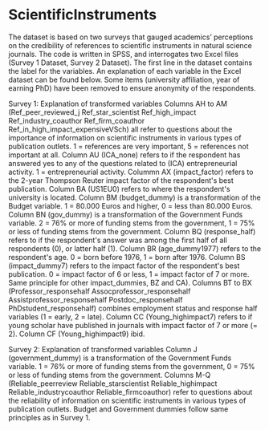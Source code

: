 # ScientificInstruments

The dataset is based on two surveys that gauged academics’ perceptions on the credibility of references to scientific instruments in natural science journals. The code is written in SPSS, and interrogates two Excel files (Survey 1 Dataset, Survey 2 Dataset). The first line in the dataset contains the label for the variables. An explanation of each variable in the Excel dataset can be found below. Some items (university affiliation, year of earning PhD) have been removed to ensure anonymity of the respondents.

Survey 1: Explanation of transformed variables
Columns AH to AM (Ref_peer_reviewed_j	Ref_star_scientist	Ref_high_impact	Ref_industry_coauthor	Ref_firm_coauthor	Ref_in_high_impact_expensiveVSch) all refer to questions about the importance of information on scientific instruments in various types of publication outlets. 1 = references are very important, 5 = references not important at all.
Column AU (ICA_none) refers to if the respondent has answered yes to any of the questions related to (ICA) entrepreneurial activity. 1 = entrepreneurial activity.
Colummn AX (impact_factor) refers to the 2-year Thompson Reuter impact factor of the respondent's best publication.
Column BA (US1EU0) refers to where the respondent's university is located.
Column BM (budget_dummy) is a transformation of the Budget variable. 1 = 80.000 Euros and higher, 0 = less than 80.000 Euros.
Column BN (gov_dummy) is a transformation of the Government Funds variable. 2 = 76% or more of funding stems from the government, 1 = 75% or less of funding stems from the government.
Column BQ (response_half) refers to if the respondent's answer was among the first half of all respondents (0), or latter half (1).
Column BR (age_dummy1977) refers to the respondent's age. 0 = born before 1976, 1 = born after 1976.
Column BS (impact_dummy7) refers to the impact factor of the respondent's best publication. 0 = impact factor of 6 or less, 1 = impact factor of 7 or more. Same principle for other impact_dummies, BZ and CA).
Columns BT to BX (Professor_responsehalf	Assocprofessor_responsehalf	Assistprofessor_responsehalf	Postdoc_responsehalf	PhDstudent_responsehalf) combines employment status and response half variables (1 = early, 2 = late).
Column CC (Young_highimpact7) refers to if young scholar have published in journals with impact factor of 7 or more (= 2).
Column CF (Young_highimpact9) ibid.

Survey 2: Explanation of transformed variables
Column J (government_dummy) is a transformation of the Government Funds variable. 1 = 76% or more of funding stems from the government, 0 = 75% or less of funding stems from the government. 
Columns M-Q (Reliable_peerreview	Reliable_starscientist	Reliable_highimpact	Reliable_industrycoauthor	Reliable_firmcoauthor) refer to questions about the reliability of information on scientific instruments in various types of publication outlets.
Budget and Government dummies follow same principles as in Survey 1.

